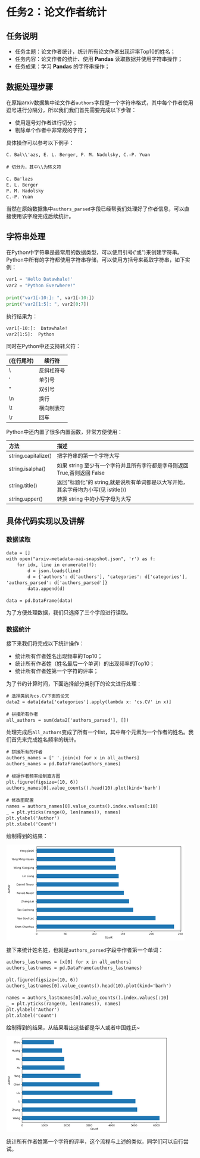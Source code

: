 # 任务2：论文作者统计

## 任务说明

- 任务主题：论文作者统计，统计所有论文作者出现评率Top10的姓名；
- 任务内容：论文作者的统计、使用 **Pandas** 读取数据并使用字符串操作；
- 任务成果：学习 **Pandas** 的字符串操作；

## 数据处理步骤

在原始arxiv数据集中论文作者`authors`字段是一个字符串格式，其中每个作者使用逗号进行分隔分，所以我们我们首先需要完成以下步骤：

- 使用逗号对作者进行切分；
- 剔除单个作者中非常规的字符；

具体操作可以参考以下例子：

```
C. Bal\\'azs, E. L. Berger, P. M. Nadolsky, C.-P. Yuan

# 切分为，其中\\为转义符

C. Ba'lazs
E. L. Berger
P. M. Nadolsky
C.-P. Yuan
```

当然在原始数据集中`authors_parsed`字段已经帮我们处理好了作者信息，可以直接使用该字段完成后续统计。

## 字符串处理

在Python中字符串是最常用的数据类型，可以使用引号('或")来创建字符串。Python中所有的字符都使用字符串存储，可以使用方括号来截取字符串，如下实例：

```python
var1 = 'Hello Datawhale!'
var2 = "Python Everwhere!"
 
print("var1[-10:]: ", var1[-10:])
print("var2[1:5]: ", var2[0:7])
```

执行结果为：

```
var1[-10:]:  Datawhale!
var2[1:5]:  Python 
```

同时在Python中还支持转义符：

| \(在行尾时) | 续行符     |
| ----------- | ---------- |
| \\          | 反斜杠符号 |
| \'          | 单引号     |
| \"          | 双引号     |
| \n          | 换行       |
| \t          | 横向制表符 |
| \r          | 回车       |

Python中还内置了很多内置函数，非常方便使用：

| **方法**            | **描述**                                                     |
| :------------------ | :----------------------------------------------------------- |
| string.capitalize() | 把字符串的第一个字符大写                                     |
| string.isalpha()    | 如果 string 至少有一个字符并且所有字符都是字母则返回 True,否则返回 False |
| string.title()      | 返回"标题化"的 string,就是说所有单词都是以大写开始，其余字母均为小写(见 istitle()) |
| string.upper()      | 转换 string 中的小写字母为大写                               |

## 具体代码实现以及讲解

### 数据读取

```
data = []
with open("arxiv-metadata-oai-snapshot.json", 'r') as f: 
    for idx, line in enumerate(f): 
        d = json.loads(line)
        d = {'authors': d['authors'], 'categories': d['categories'], 'authors_parsed': d['authors_parsed']}
        data.append(d)
        
data = pd.DataFrame(data)
```

为了方便处理数据，我们只选择了三个字段进行读取。

### 数据统计

接下来我们将完成以下统计操作：

- 统计所有作者姓名出现频率的Top10；
- 统计所有作者姓（姓名最后一个单词）的出现频率的Top10；
- 统计所有作者姓第一个字符的评率；

为了节约计算时间，下面选择部分类别下的论文进行处理：

```
# 选择类别为cs.CV下面的论文
data2 = data[data['categories'].apply(lambda x: 'cs.CV' in x)]

# 拼接所有作者
all_authors = sum(data2['authors_parsed'], [])
```

处理完成后`all_authors`变成了所有一个list，其中每个元素为一个作者的姓名。我们首先来完成姓名频率的统计。

```
# 拼接所有的作者
authors_names = [' '.join(x) for x in all_authors]
authors_names = pd.DataFrame(authors_names)

# 根据作者频率绘制直方图
plt.figure(figsize=(10, 6))
authors_names[0].value_counts().head(10).plot(kind='barh')

# 修改图配置
names = authors_names[0].value_counts().index.values[:10]
_ = plt.yticks(range(0, len(names)), names)
plt.ylabel('Author')
plt.xlabel('Count')
```

绘制得到的结果：

<img src="img/task2_image1.png" alt="task2_image1" style="zoom:50%;" align=center />

接下来统计姓名姓，也就是`authors_parsed`字段中作者第一个单词：

```
authors_lastnames = [x[0] for x in all_authors]
authors_lastnames = pd.DataFrame(authors_lastnames)

plt.figure(figsize=(10, 6))
authors_lastnames[0].value_counts().head(10).plot(kind='barh')

names = authors_lastnames[0].value_counts().index.values[:10]
_ = plt.yticks(range(0, len(names)), names)
plt.ylabel('Author')
plt.xlabel('Count')
```

绘制得到的结果，从结果看出这些都是华人或者中国姓氏~

<img src="img/task2_image2.png" alt="task2_image2" style="zoom:50%;" align=center />

统计所有作者姓第一个字符的评率，这个流程与上述的类似，同学们可以自行尝试。
